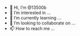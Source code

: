 - 👋 Hi, I’m @13500b
- 👀 I’m interested in ...
- 🌱 I’m currently learning ...
- 💞️ I’m looking to collaborate on ...
- 📫 How to reach me ...

<!---
13500b/13500b is a ✨ special ✨ repository because its `README.md` (this file) appears on your GitHub profile.
You can click the Preview link to take a look at your changes.
--->
